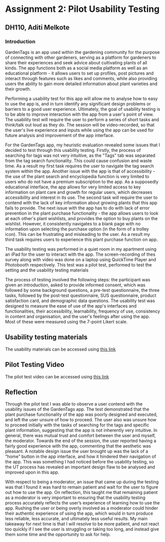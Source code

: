 # Assignment 2: Pilot Usability Testing

## DH110, Aditi Melkote

### Introduction
GardenTags is an app used within the gardening community for the purpose of connecting with other gardeners, serving as a platform for gardeners to share their experiences and seek advice about cultivating plants of all kinds. The app functions both as a social media platform as well as an educational platform - it allows users to set up profiles, post pictures and interact through features such as likes and comments, while also providing users the ability to gain more detailed information about plant varieties and their growth.

Performing a usability test for this app will allow me to analyse how to easy to use the app is, and in turn identify any significant design problems or barriers to a good user experience. Ultimately, the goal of usability testing is to be able to improve interaction with the app from a user's point of view. The usability test will require the user to perform a series of short tasks and think/talk out loud as they do. The session will be video-recorded, so that the user's live experience and inputs while using the app can be used for future analysis and improvement of the app interface.

For the GardenTags app, my heuristic evaluation revealed some issues that I decided to test through this usability testing. Firstly, the process of searching for tags was not very intuitive, as the "Tags" tab was separated from the tag search functionality. This could cause confusion and waste time. As a result my first task requires the user to navigate the tag search system within the app. Another issue with the app is that of accessibility - the use of the plant search and encyclopedia function is very limited to users who do not have a premium subscription to the app. As a supposedly educational interface, the app allows for very limited access to key information on plant care and growth for regular users, which decreases accessibility and interest in its use. The second task will require the user to contend with the lack of key information about growing plants that this app fails to provide. The next issue with the app has to do with lack of error prevention in the plant purchase functionality - the app allows users to look at each other's plant wishlists, and provides the option to buy plants on the wishlist. However, it consistently navigates to a blank page with no information upon selecting the purchase option (in the form of a trolley icon). This can be frustrating and misleading to the user. As a result my third task requires users to experience this plant purchase function on app. 

The usability testing was performed in a quiet room in my apartment using an iPad for the user to interact with the app. The screen-recording of thes survey along with video was done on a laptop using QuickTime Player and Photobooth respectively. This test was a pilot test, performed to test the setting and the usability testing materials

The process of testing involved the following steps: the participant was given an introduction, asked to provide informed consent, which was followed by some background questions, a pre-test questionnaire, the three tasks, followed by the post-test questionnaire, SUS questionnaire, product satisfaction card, and demographic data questions. The usability test was designed to measure the ease of use of the app's interfaces and functionalities, their accessibility, learnability, frequency of use, consistency in content and organisation, and the user's feelings after using the app. Most of these were measured using the 7-point Likert scale.

## Usability testing materials
The usability materials can be accessed using [this link](https://forms.gle/zsaZ6vbeV67m6Mgt5)

## Pilot Testing Video
The pilot test video can be accessed using [this link](https://some.where/your-url-here)

## Reflection

Through the pilot test I was able to observe a user contend with the usability issues of the GardenTags app. The test demonstrated that the plant purchase functionality of the app was poorly designed and executed, and left the user unsure of how to proceed. The user also was unsure how to proceed initially with the tasks of searching for the tags and specific plant information, suggesting that the app is not inherently very intuitive. In general, there was mutual trust and comfort between the user and myself, the moderator. Towards the end of the session, the user reported having a fairly good experience with the app, commenting that the aesthetic was pleasant. A notable design issue the user brought up was the lack of a “home” button in the app interface, and how it hindered their navigation of the app. This was something I had noticed before the usability testing, so the UT process has revealed an important design flaw to be analysed and improved upon in this app.

With respect to being a moderator, an issue that came up during the testing was that I found it was hard to remain patient and wait for the user to figure out how to use the app. On reflection, this taught me that remaining patient as a moderator is very important to ensuring that the usability testing process accurately reflects the user’s experience of learning how to use the app. Rushing the user or being overly involved as a moderator could hinder their authentic experience of using the app, which would in turn produce less reliable, less accurate, and ultimately less useful results. My main takeaway for next time is that I will resolve to be more patient, and not react too quickly if I see the user is struggling or taking too long, and instead give them some time and the opportunity to ask for help.
